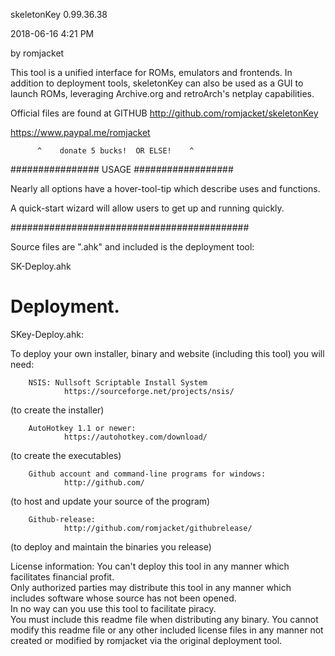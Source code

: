skeletonKey 0.99.36.38

 2018-06-16 4:21 PM
 
by romjacket 

This tool is a unified interface for ROMs, emulators and frontends.
In addition to deployment tools, skeletonKey can also be used as a GUI to launch
ROMs, leveraging Archive.org and retroArch's netplay capabilities.

Official files are found at GITHUB
http://github.com/romjacket/skeletonKey


https://www.paypal.me/romjacket

          ^    donate 5 bucks!  OR ELSE!    ^
  


################  USAGE  ##################

Nearly all options have a hover-tool-tip which describe uses and functions.

A quick-start wizard will allow users to get up and running quickly.

###########################################

Source files are ".ahk" and included is the deployment tool:

SK-Deploy.ahk

# Deployment.

SKey-Deploy.ahk:  

To deploy your own installer, binary and website (including this tool) you will need:

		NSIS: Nullsoft Scriptable Install System
				https://sourceforge.net/projects/nsis/
(to create the installer)

		AutoHotkey 1.1 or newer:
				https://autohotkey.com/download/
(to create the executables)
				
		Github account and command-line programs for windows:
				http://github.com/
(to host and update your source of the program)
		
		Github-release:
				http://github.com/romjacket/githubrelease/
(to deploy and maintain the binaries you release)

License information:
You can't deploy this tool in any manner which facilitates financial profit.  
Only authorized parties may distribute this tool in any manner which includes software whose source has not been opened.  
In no way can you use this tool to facilitate piracy.  
You must include this readme file when distributing any binary.
You cannot modify this readme file or any other included license files in any manner not created or modified by romjacket via the original deployment tool.
